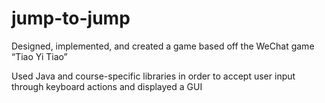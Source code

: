 # jump-to-jump

Designed, implemented, and created a game based off the WeChat game “Tiao Yi Tiao”

Used Java and course-specific libraries in order to accept user input through keyboard actions and displayed a GUI
